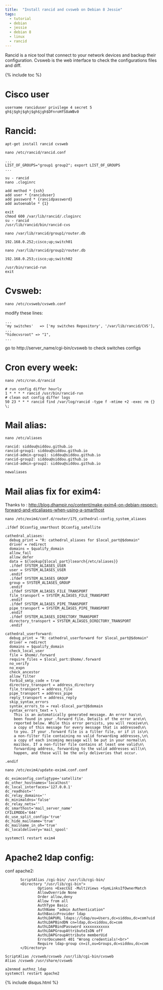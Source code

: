 ```yaml
---
title:  "Install rancid and cvsweb on Debian 8 Jessie"
tags:
  - tutorial
  - debian
  - jessie
  - debian 8
  - linux
  - rancid
---
```


Rancid is a nice tool that connect to your network devices and backup their configuration.
Cvsweb is the web interface to check the configurations files and diff.

{% include toc %}
# Cisco user
```shell
username ranciduser privilege 4 secret 5 gh$j$ghj$ghj$gh$jgh$DFnroHfS8aWBv0
```

# Rancid:
```shell
apt-get install rancid cvsweb
```
```shell
nano /etc/rancid/rancid.conf
```
```shell
...
LIST_OF_GROUPS="group1 group2"; export LIST_OF_GROUPS
...
```

```shell
su - rancid
nano .cloginrc
```
```shell
add method * {ssh}
add user * {ranciduser}
add password * {rancidpassword}
add autoenable * {1}
```
```shell
exit
chmod 600 /var/lib/rancid/.cloginrc
su - rancid
/usr/lib/rancid/bin/rancid-cvs
```
```shell
nano /var/lib/rancid/group1/router.db
```
```shell
192.168.0.252;cisco;up;switch01
```

```shell
nano /var/lib/rancid/group2/router.db
```
```shell
192.168.0.253;cisco;up;switch02
```

```shell
/usr/bin/rancid-run
exit
```

# Cvsweb:
```shell
nano /etc/cvsweb/cvsweb.conf
```
modify these lines:
```shell
...
'my switches'   => ['my switches Repository', '/var/lib/rancid/CVS'],
...
"hidecvsroot" => "1",
...
```

go to http://server_name/cgi-bin/cvsweb
 to check switches configs

# Cron every week:
```shell
nano /etc/cron.d/rancid
```
```shell
# run config differ hourly
1 * * * * rancid /usr/bin/rancid-run
# clean out config differ logs
50 23 * * * rancid find /var/log/rancid -type f -mtime +2 -exec rm {} \;
```


# Mail alias:
```shell
nano /etc/aliases
```
```shell
rancid: siddou@siddou.github.io
rancid-group1: siddou@siddou.github.io
rancid-admin-group1: siddou@siddou.github.io
rancid-group2: siddou@siddou.github.io
rancid-admin-group2: siddou@siddou.github.io
```
```shell
newaliases
```

# Mail alias fix for exim4:
Thanks to : <a href="http://blog.dhampir.no/content/make-exim4-on-debian-respect-forward-and-etcaliases-when-using-a-smarthost" target="_blank">http://blog.dhampir.no/content/make-exim4-on-debian-respect-forward-and-etcaliases-when-using-a-smarthost</a>

```shell
nano /etc/exim4/conf.d/router/175_cathedral-config_system_aliases
```
```shell
.ifdef DCconfig_smarthost DCconfig_satellite

cathedral_aliases:
  debug_print = "R: cathedral_aliases for $local_part@$domain"
  driver = redirect
  domains = $qualify_domain
  allow_fail
  allow_defer
  data = ${lookup{$local_part}lsearch{/etc/aliases}}
  .ifdef SYSTEM_ALIASES_USER
  user = SYSTEM_ALIASES_USER
  .endif
  .ifdef SYSTEM_ALIASES_GROUP
  group = SYSTEM_ALIASES_GROUP
  .endif
  .ifdef SYSTEM_ALIASES_FILE_TRANSPORT
  file_transport = SYSTEM_ALIASES_FILE_TRANSPORT
  .endif
  .ifdef SYSTEM_ALIASES_PIPE_TRANSPORT
  pipe_transport = SYSTEM_ALIASES_PIPE_TRANSPORT
  .endif
  .ifdef SYSTEM_ALIASES_DIRECTORY_TRANSPORT
  directory_transport = SYSTEM_ALIASES_DIRECTORY_TRANSPORT
  .endif

cathedral_userforward:
  debug_print = "R: cathedral_userforward for $local_part@$domain"
  driver = redirect
  domains = $qualify_domain
  check_local_user
  file = $home/.forward
  require_files = $local_part:$home/.forward
  no_verify
  no_expn
  check_ancestor
  allow_filter
  forbid_smtp_code = true
  directory_transport = address_directory
  file_transport = address_file
  pipe_transport = address_pipe
  reply_transport = address_reply
  skip_syntax_errors
  syntax_errors_to = real-$local_part@$domain
  syntax_errors_text = \
    This is an automatically generated message. An error has\n\
    been found in your .forward file. Details of the error are\n\
    reported below. While this error persists, you will receive\n\
    a copy of this message for every message that is addressed\n\
    to you. If your .forward file is a filter file, or if it is\n\
    a non-filter file containing no valid forwarding addresses,\n\
    a copy of each incoming message will be put in your normal\n\
    mailbox. If a non-filter file contains at least one valid\n\
    forwarding address, forwarding to the valid addresses will\n\
    happen, and those will be the only deliveries that occur.

.endif
```


```shell
nano /etc/exim4/update-exim4.conf.conf
```
```shell
dc_eximconfig_configtype='satellite'
dc_other_hostnames='localhost'
dc_local_interfaces='127.0.0.1'
dc_readhost=''
dc_relay_domains=''
dc_minimaldns='false'
dc_relay_nets=''
dc_smarthost='mail_server_name'
CFILEMODE='644'
dc_use_split_config='true'
dc_hide_mailname='true'
dc_mailname_in_oh='true'
dc_localdelivery='mail_spool'
```
```shell
systemctl restart exim4
```

# Apache2 ldap config:
conf apache2:
```shell
       ScriptAlias /cgi-bin/ /usr/lib/cgi-bin/
       <Directory "/usr/lib/cgi-bin">
               Options +ExecCGI -MultiViews +SymLinksIfOwnerMatch
               AllowOverride None
               Order allow,deny
               Allow from all
               AuthType Basic
               AuthName "admin Authentication"
               AuthBasicProvider ldap
               AuthLDAPURL ldaps://ldap/ou=Users,dc=siddou,dc=com?uid
               AuthLDAPBindDN cn=ldap,dc=siddou,dc=com
               AuthLDAPBindPassword xxxxxxxxxxxx
               AuthLDAPGroupAttributeIsDN off
               AuthLDAPGroupAttribute memberUid
               ErrorDocument 401 "Wrong credentials!<br>"
               Require ldap-group cn=it,ou=Groups,dc=siddou,dc=com
       </Directory>

ScriptAlias /cvsweb/cvsweb /usr/lib/cgi-bin/cvsweb
Alias /cvsweb /usr/share/cvsweb
```
```shell
a2enmod authnz_ldap
systemctl restart apache2
```

{% include disqus.html %}